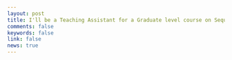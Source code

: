 ```yaml
---
layout: post
title: I'll be a Teaching Assistant for a Graduate level course on Sequence & Series.
comments: false
keywords: false
link: false
news: true
---
```

